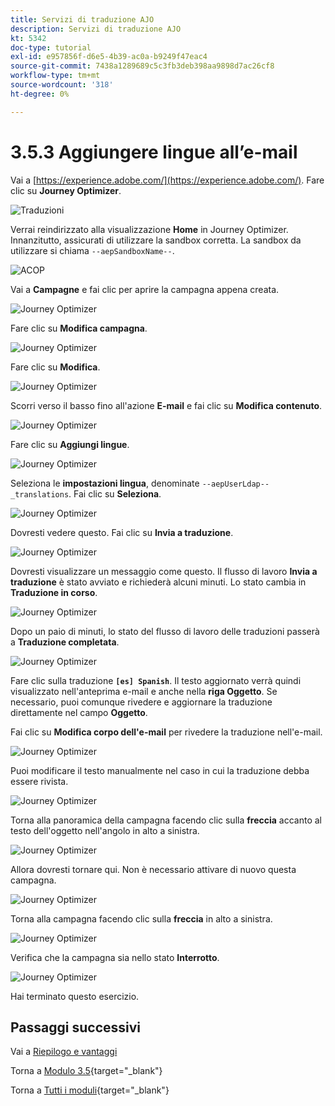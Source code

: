 ```yaml
---
title: Servizi di traduzione AJO
description: Servizi di traduzione AJO
kt: 5342
doc-type: tutorial
exl-id: e957856f-d6e5-4b39-ac0a-b9249f47eac4
source-git-commit: 7438a1289689c5c3fb3deb398aa9898d7ac26cf8
workflow-type: tm+mt
source-wordcount: '318'
ht-degree: 0%

---
```


# 3.5.3 Aggiungere lingue all’e-mail

Vai a [https://experience.adobe.com/](https://experience.adobe.com/). Fare clic su **Journey Optimizer**.

![Traduzioni](./images/ajolp1.png)

Verrai reindirizzato alla visualizzazione **Home** in Journey Optimizer. Innanzitutto, assicurati di utilizzare la sandbox corretta. La sandbox da utilizzare si chiama `--aepSandboxName--`.

![ACOP](./images/ajolp2.png)

Vai a **Campagne** e fai clic per aprire la campagna appena creata.

![Journey Optimizer](./images/camploc1.png)

Fare clic su **Modifica campagna**.

![Journey Optimizer](./images/camploc2.png)

Fare clic su **Modifica**.

![Journey Optimizer](./images/camploc3.png)

Scorri verso il basso fino all&#39;azione **E-mail** e fai clic su **Modifica contenuto**.

![Journey Optimizer](./images/camploc4.png)

Fare clic su **Aggiungi lingue**.

![Journey Optimizer](./images/camploc5.png)

Seleziona le **impostazioni lingua**, denominate `--aepUserLdap--_translations`. Fai clic su **Seleziona**.

![Journey Optimizer](./images/camplocs1.png)

Dovresti vedere questo. Fai clic su **Invia a traduzione**.

![Journey Optimizer](./images/camplocs2.png)

Dovresti visualizzare un messaggio come questo. Il flusso di lavoro **Invia a traduzione** è stato avviato e richiederà alcuni minuti.
Lo stato cambia in **Traduzione in corso**.

![Journey Optimizer](./images/camplocs3.png)

Dopo un paio di minuti, lo stato del flusso di lavoro delle traduzioni passerà a **Traduzione completata**.

![Journey Optimizer](./images/camplocs4.png)

Fare clic sulla traduzione **`[es] Spanish`**. Il testo aggiornato verrà quindi visualizzato nell&#39;anteprima e-mail e anche nella **riga Oggetto**.
Se necessario, puoi comunque rivedere e aggiornare la traduzione direttamente nel campo **Oggetto**.

Fai clic su **Modifica corpo dell&#39;e-mail** per rivedere la traduzione nell&#39;e-mail.

![Journey Optimizer](./images/camplocs5.png)

Puoi modificare il testo manualmente nel caso in cui la traduzione debba essere rivista.

![Journey Optimizer](./images/camplocs6.png)

Torna alla panoramica della campagna facendo clic sulla **freccia** accanto al testo dell&#39;oggetto nell&#39;angolo in alto a sinistra.

![Journey Optimizer](./images/camplocs7.png)

Allora dovresti tornare qui. Non è necessario attivare di nuovo questa campagna.

![Journey Optimizer](./images/camplocs8.png)

Torna alla campagna facendo clic sulla **freccia** in alto a sinistra.

![Journey Optimizer](./images/camplocs9.png)

Verifica che la campagna sia nello stato **Interrotto**.

![Journey Optimizer](./images/camplocs10.png)

Hai terminato questo esercizio.

## Passaggi successivi

Vai a [Riepilogo e vantaggi](./summary.md)

Torna a [Modulo 3.5](./ajotranslationsvcs.md){target="_blank"}

Torna a [Tutti i moduli](./../../../overview.md){target="_blank"}
